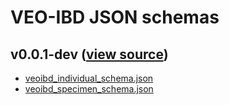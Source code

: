# VEO-IBD JSON schemas

## v0.0.1-dev ([view source](https://github.com/veo-ibd/veoibd-schemas/tree/af6e1897413d61b11e23248f0f6f99c2dc92b04f))
- [veoibd_individual_schema.json](assets/releases/v0.0.1-dev/veoibd_individual_schema.json)
- [veoibd_specimen_schema.json](assets/releases/v0.0.1-dev/veoibd_specimen_schema.json)
